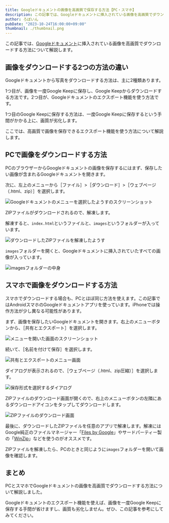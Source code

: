 ```yaml
---
title: Googleドキュメントの画像を高画質で保存する方法【PC・スマホ】
description: この記事では、Googleドキュメントに挿入されている画像を高画質でダウンロードする方法について解説します。Googleドキュメントから写真をダウンロードする方法は、主に2種類あります。ここでは、高画質で画像を保存できるエクスポート機能を使う方法について解説します。
author: ろぼいん
pubDate: "2023-10-24T16:00:00+09:00"
thumbnail: ./thumbnail.png
---
```


この記事では、[Googleドキュメント](https://www.google.com/intl/ja_jp/docs/about/)に挿入されている画像を高画質でダウンロードする方法について解説します。

## 画像をダウンロードする2つの方法の違い

Googleドキュメントから写真をダウンロードする方法は、主に2種類あります。

1つ目が、画像を一度Google Keepに保存し、Google Keepからダウンロードする方法です。2つ目が、Googleドキュメントのエクスポート機能を使う方法です。

1つ目のGoogle Keepに保存する方法は、一度Google Keepに保存するという手間がかかる上に、画質が劣化します。

ここでは、高画質で画像を保存できるエクスポート機能を使う方法について解説します。

## PCで画像をダウンロードする方法

PCのブラウザーからGoogleドキュメントの画像を保存するにはまず、保存したい画像が含まれるGoogleドキュメントを開きます。

次に、左上のメニューから［ファイル］>［ダウンロード］>［ウェブページ（.html、zip）］を選択します。

![Googleドキュメントのメニューを選択したようすのスクリーンショット](./image.png)

ZIPファイルがダウンロードされるので、解凍します。

解凍すると、``index.html``というファイルと、``images``というフォルダーが入っています。

![ダウンロードしたZIPファイルを解凍したようす](./image-1.png)

``images``フォルダーを開くと、Googleドキュメントに挿入されていたすべての画像が入っています。

![imagesフォルダーの中身](./image-2.png)

## スマホで画像をダウンロードする方法

スマホでダウンロードする場合も、PCとほぼ同じ方法を使えます。この記事ではAndroidスマホのGoogleドキュメントアプリを使っています。iPhoneでは操作方法が少し異なる可能性があります。

まず、画像を保存したいGoogleドキュメントを開きます。右上のメニューボタンから、［共有とエクスポート］を選択します。

![メニューを開いた画面のスクリーンショット](./Screenshot_20231024-150841.png)

続いて、［名前を付けて保存］を選択します。

![共有とエクスポートのメニュー画面](./Screenshot_20231024-150851.png)

ダイアログが表示されるので、［ウェブページ（.html、zip圧縮）］を選択します。

![保存形式を選択するダイアログ](./Screenshot_20231024-150859.png)

ZIPファイルのダウンロード画面が開くので、右上のメニューボタンの左隣にあるダウンロードアイコンをタップしてダウンロードします。

![ZIPファイルのダウンロード画面](./image-3.png)

最後に、ダウンロードしたZIPファイルを任意のアプリで解凍します。解凍にはGoogle純正のファイルマネージャー「[Files by Google](https://play.google.com/store/apps/details?id=com.google.android.apps.nbu.files)」やサードパーティー製の「[WinZip](https://play.google.com/store/apps/details?id=com.winzip.android)」などを使うのがオススメです。

ZIPファイルを解凍したら、PCのときと同じように``images``フォルダーを開いて画像を確認します。

## まとめ

PCとスマホでGoogleドキュメントの画像を高画質でダウンロードする方法について解説しました。

Googleドキュメントのエクスポート機能を使えば、画像を一度Google Keepに保存する手間が省けますし、画質も劣化しません。ぜひ、この記事を参考にしてみてください。
